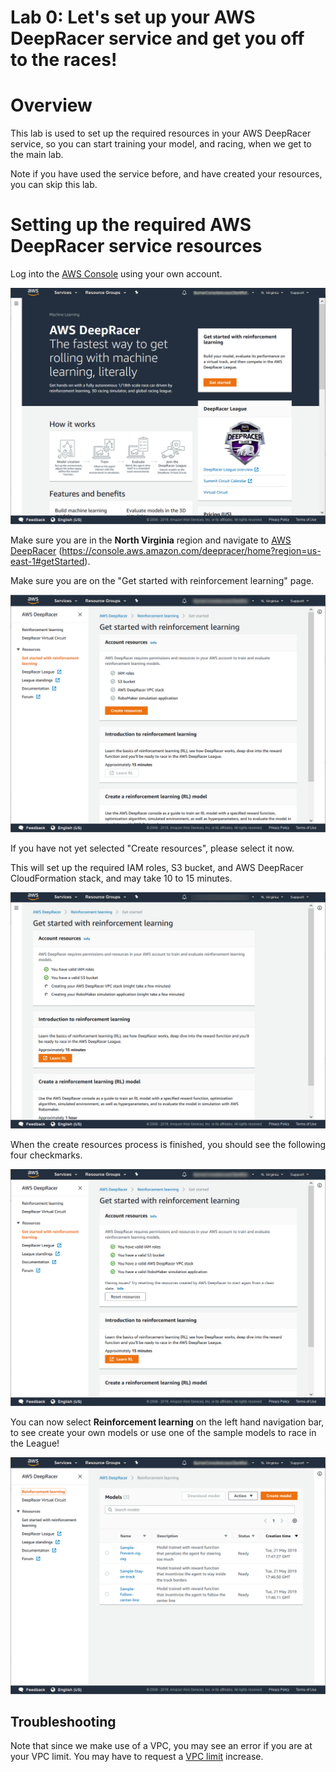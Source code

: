 # Lab 0: Let's set up your AWS DeepRacer service and get you off to the races!


# Overview
This lab is  used to set up the required resources in your AWS DeepRacer service, so you can start training your model, and racing, when we get to the main lab.

Note if you have used the service before, and have created your resources, you can skip this lab.


# Setting up the required AWS DeepRacer service resources
Log into the [AWS Console](https://console.aws.amazon.com/deepracer/home?region=us-east-1#getStarted) using your own account.

![Landing Page](img/LandingPage.png)

Make sure you are in the **North Virginia** region and navigate to [AWS DeepRacer](https://console.aws.amazon.com/deepracer/home?region=us-east-1#getStarted) (https://console.aws.amazon.com/deepracer/home?region=us-east-1#getStarted).

Make sure you are on the "Get started with reinforcement learning" page.

![Get started](img/getstarted.png)

If you have not yet selected "Create resources", please select it now.

This will set up the required IAM roles, S3 bucket, and AWS DeepRacer CloudFormation stack, and may take 10 to 15 minutes.

![Creating](img/creatingresources.png)

When the create resources process is finished, you should see the following four checkmarks.

![Done](img/completed.png)

You can now select **Reinforcement learning** on the left hand navigation bar, to see create your own models or use one of the sample models to race in the League!

![SampleModels](img/SampleModels.png)

## Troubleshooting
Note that since we make use of a VPC, you may see an error if you are at your VPC limit. You may have to request a [VPC limit](https://docs.aws.amazon.com/vpc/latest/userguide/amazon-vpc-limits.html) increase.
